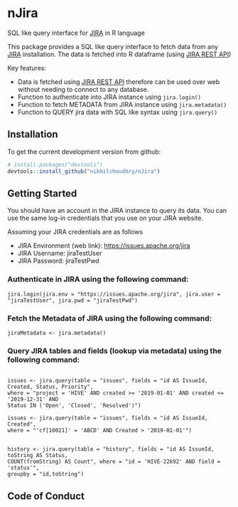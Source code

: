 # nJira

SQL like query interface for [JIRA](https://www.atlassian.com/software/jira) in R language

This package provides a SQL like query interface to fetch data from any [JIRA](https://www.atlassian.com/software/jira) installation. The data is fetched into R dataframe (using [JIRA REST API](https://developer.atlassian.com/cloud/jira/platform/rest/v2/))

Key features:
  * Data is fetched using [JIRA REST API](https://developer.atlassian.com/cloud/jira/platform/rest/v2/) therefore can be used over web without needing to connect to any database.
  * Function to authenticate into JIRA instance using `jira.login()`
  * Function to fetch METADATA from JIRA instance using `jira.metadata()`
  * Function to QUERY jira data with SQL like syntax using `jira.query()`
  
  
## Installation

To get the current development version from github:

```R
# install.packages("devtools")
devtools::install_github("nikhilchoudhry/nJira")
```

## Getting Started
You should have an account in the JIRA instance to query its data. You can use the same log-in credentials that you use on your JIRA website.

Assuming your JIRA credentials are as follows

  * JIRA Environment (web link): https://issues.apache.org/jira
  * JIRA Username: jiraTestUser
  * JIRA Password: jiraTestPwd

### Authenticate in JIRA using the following command:
```{r}
jira.login(jira.env = "https://issues.apache.org/jira", jira.user = "jiraTestUser", jira.pwd = "jiraTestPwd")
```
### Fetch the Metadata of JIRA using the following command:
```{r}
jiraMetadata <- jira.metadata()
```

### Query JIRA tables and fields (lookup via metadata) using the following command:
```{r}

issues <- jira.query(table = "issues", fields = "id AS IssueId, Created, Status, Priority", 
where = "project = 'HIVE' AND created >= '2019-01-01' AND created <= '2019-12-31' AND 
Status IN ('Open', 'Closed', 'Resolved')")

issues <- jira.query(table = "issues", fields = "id AS IssueId, Created", 
where = "'cf[10021]' = 'ABCD' AND Created > '2019-01-01'")


history <- jira.query(table = "history", fields = "id AS IssueId, toString AS Status, 
COUNT(fromString) AS Count", where = "id = 'HIVE-22692' AND field = 'status'", 
groupby = "id,toString")

```



## Code of Conduct